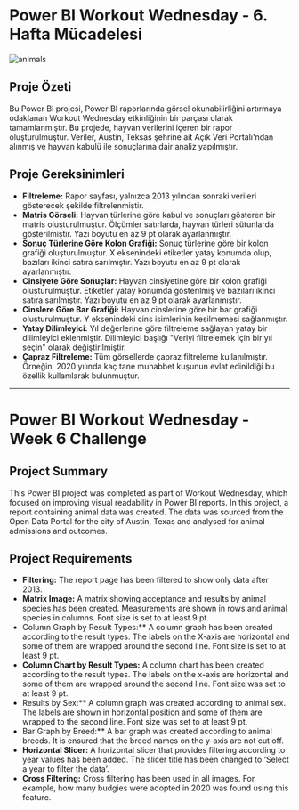 # Power BI Workout Wednesday - 6. Hafta Mücadelesi




![animals](https://github.com/user-attachments/assets/64e06e92-d9cb-42b2-9669-66e925be6f83)





## Proje Özeti

Bu Power BI projesi, Power BI raporlarında görsel okunabilirliğini artırmaya odaklanan Workout Wednesday etkinliğinin bir parçası olarak tamamlanmıştır. Bu projede, hayvan verilerini içeren bir rapor oluşturulmuştur. Veriler, Austin, Teksas şehrine ait Açık Veri Portalı'ndan alınmış ve hayvan kabulü ile sonuçlarına dair analiz yapılmıştır.

## Proje Gereksinimleri

- **Filtreleme:** Rapor sayfası, yalnızca 2013 yılından sonraki verileri gösterecek şekilde filtrelenmiştir.
- **Matris Görseli:** Hayvan türlerine göre kabul ve sonuçları gösteren bir matris oluşturulmuştur. Ölçümler satırlarda, hayvan türleri sütunlarda gösterilmiştir. Yazı boyutu en az 9 pt olarak ayarlanmıştır.
- **Sonuç Türlerine Göre Kolon Grafiği:** Sonuç türlerine göre bir kolon grafiği oluşturulmuştur. X eksenindeki etiketler yatay konumda olup, bazıları ikinci satıra sarılmıştır. Yazı boyutu en az 9 pt olarak ayarlanmıştır.
- **Cinsiyete Göre Sonuçlar:** Hayvan cinsiyetine göre bir kolon grafiği oluşturulmuştur. Etiketler yatay konumda gösterilmiş ve bazıları ikinci satıra sarılmıştır. Yazı boyutu en az 9 pt olarak ayarlanmıştır.
- **Cinslere Göre Bar Grafiği:** Hayvan cinslerine göre bir bar grafiği oluşturulmuştur. Y eksenindeki cins isimlerinin kesilmemesi sağlanmıştır.
- **Yatay Dilimleyici:** Yıl değerlerine göre filtreleme sağlayan yatay bir dilimleyici eklenmiştir. Dilimleyici başlığı "Veriyi filtrelemek için bir yıl seçin" olarak değiştirilmiştir.
- **Çapraz Filtreleme:** Tüm görsellerde çapraz filtreleme kullanılmıştır. Örneğin, 2020 yılında kaç tane muhabbet kuşunun evlat edinildiği bu özellik kullanılarak bulunmuştur.
-----------------------------

# Power BI Workout Wednesday - Week 6 Challenge

## Project Summary

This Power BI project was completed as part of Workout Wednesday, which focused on improving visual readability in Power BI reports. In this project, a report containing animal data was created. The data was sourced from the Open Data Portal for the city of Austin, Texas and analysed for animal admissions and outcomes.

## Project Requirements

- **Filtering:** The report page has been filtered to show only data after 2013.
- **Matrix Image:** A matrix showing acceptance and results by animal species has been created. Measurements are shown in rows and animal species in columns. Font size is set to at least 9 pt.
- Column Graph by Result Types:** A column graph has been created according to the result types. The labels on the X-axis are horizontal and some of them are wrapped around the second line. Font size is set to at least 9 pt.
- **Column Chart by Result Types:** A column chart has been created according to the result types. The labels on the x-axis are horizontal and some of them are wrapped around the second line. Font size was set to at least 9 pt.
- Results by Sex:** A column graph was created according to animal sex. The labels are shown in horizontal position and some of them are wrapped to the second line. Font size was set to at least 9 pt.
- Bar Graph by Breed:** A bar graph was created according to animal breeds. It is ensured that the breed names on the y-axis are not cut off.
- **Horizontal Slicer:** A horizontal slicer that provides filtering according to year values has been added. The slicer title has been changed to ‘Select a year to filter the data’.
- **Cross Filtering:** Cross filtering has been used in all images. For example, how many budgies were adopted in 2020 was found using this feature.
